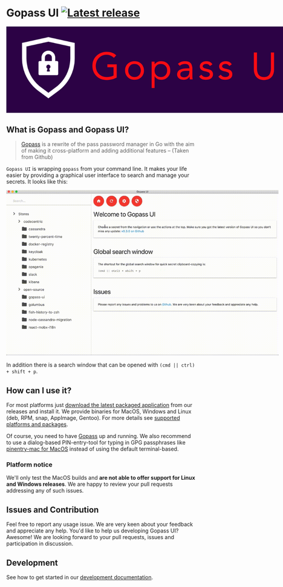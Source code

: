 # Gopass UI [![Latest release](https://img.shields.io/github/release/codecentric/gopass-ui.svg)](https://github.com/codecentric/gopass-ui/releases/latest)

<img src="docs/img/gopass-ui-logo.png" alt="Gopass UI logo" style="max-width: 800px">

## What is Gopass and Gopass UI?

> [Gopass](https://github.com/gopasspw/gopass) is a rewrite of the pass password manager in Go with the aim of making it cross-platform and adding additional features – (Taken from Github)

`Gopass UI` is wrapping `gopass` from your command line. It makes your life easier by providing a graphical user interface to search and manage your secrets. It looks like this:

<img src="docs/img/demo-720p.gif" alt="GIF demonstrating core features of Gopass UI" title="Gopass UI demo" style="max-width: 720px" />

In addition there is a search window that can be opened with `(cmd || ctrl) + shift + p`.

## How can I use it?

For most platforms just [download the latest packaged application](https://github.com/codecentric/gopass-ui/releases/latest) from our releases and install it. We provide binaries for MacOS, Windows and Linux (deb, RPM, snap, AppImage, Gentoo). For more details see [supported platforms and packages](docs/platforms-and-packages.md).

Of course, you need to have [Gopass](https://github.com/gopasspw/gopass) up and running. We also recommend to use a dialog-based PIN-entry-tool for typing in GPG passphrases like [pinentry-mac for MacOS](https://formulae.brew.sh/formula/pinentry-mac) instead of using the default terminal-based.

### Platform notice

We'll only test the MacOS builds and **are not able to offer support for Linux and Windows releases**. We are happy to review your pull requests addressing any of such issues.  

## Issues and Contribution

Feel free to report any usage issue. We are very keen about your feedback and appreciate any help.
You'd like to help us developing Gopass UI? Awesome! We are looking forward to your pull requests, issues and participation in discussion.

## Development

See how to get started in our [development documentation](docs/development.md).
